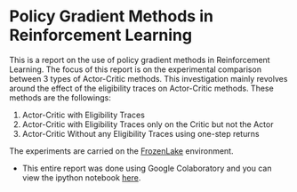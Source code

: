# Policy Gradient Methods in Reinforcement Learning

This is a report on the use of policy gradient methods in Reinforcement Learning. The focus of this report is on the experimental comparison between 3 types of Actor-Critic methods. This investigation mainly revolves around the effect of the eligibility traces on Actor-Critic methods. These methods are the followings:

1.   Actor-Critic with Eligibility Traces
2.   Actor-Critic with Eligibility Traces only on the Critic but not the Actor
3.   Actor-Critic Without any Eligibility Traces using one-step returns  

The experiments are carried on the [FrozenLake](https://gym.openai.com/envs/FrozenLake-v0/) environment.

* This entire report was done using Google Colaboratory and you can view the ipython notebook [here](https://github.com/rezazzr/policy_gradient_reinforcement_learning/blob/master/policy_gradient_traces.ipynb).

